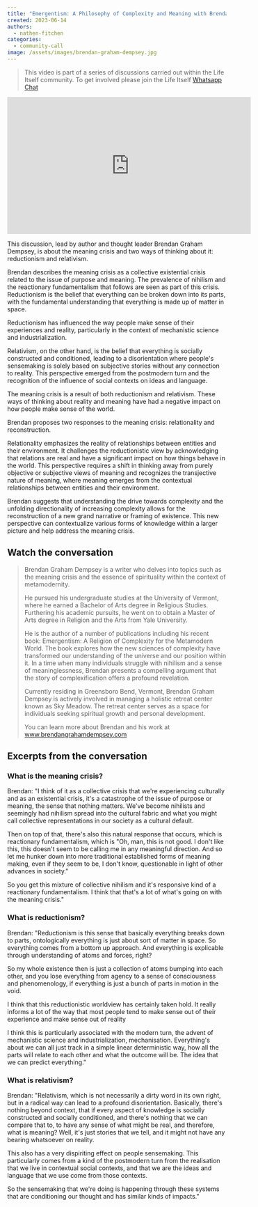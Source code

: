 ```yaml
---
title: "Emergentism: A Philosophy of Complexity and Meaning with Brendan Graham Dempsey"
created: 2023-06-14
authors: 
  - nathen-fitchen
categories: 
  - community-call
image: /assets/images/brendan-graham-dempsey.jpg
---
```


>This video is part of a series of discussions carried out within the Life Itself community. To get involved please join the Life Itself [Whatsapp Chat](https://chat.whatsapp.com/JNJCTZugNQn)

<iframe width="560" height="315" src="https://www.youtube.com/embed/PfRFOJWZ5j0" title="YouTube video player" frameborder="0" allow="accelerometer; autoplay; clipboard-write; encrypted-media; gyroscope; picture-in-picture; web-share" allowfullscreen></iframe>

This discussion, lead by author and thought leader Brendan Graham Dempsey, is about the meaning crisis and two ways of thinking about it: reductionism and relativism. 

Brendan describes the meaning crisis as a collective existential crisis related to the issue of purpose and meaning. The prevalence of nihilism and the reactionary fundamentalism that follows are seen as part of this crisis. Reductionism is the belief that everything can be broken down into its parts, with the fundamental understanding that everything is made up of matter in space. 

Reductionism has influenced the way people make sense of their experiences and reality, particularly in the context of mechanistic science and industrialization. 

Relativism, on the other hand, is the belief that everything is socially constructed and conditioned, leading to a disorientation where people's sensemaking is solely based on subjective stories without any connection to reality. This perspective emerged from the postmodern turn and the recognition of the influence of social contexts on ideas and language. 

The meaning crisis is a result of both reductionism and relativism. These ways of thinking about reality and meaning have had a negative impact on how people make sense of the world. 

Brendan proposes two responses to the meaning crisis: relationality and reconstruction. 

Relationality emphasizes the reality of relationships between entities and their environment. It challenges the reductionistic view by acknowledging that relations are real and have a significant impact on how things behave in the world. This perspective requires a shift in thinking away from purely objective or subjective views of meaning and recognizes the transjective nature of meaning, where meaning emerges from the contextual relationships between entities and their environment. 

Brendan suggests that understanding the drive towards complexity and the unfolding directionality of increasing complexity allows for the reconstruction of a new grand narrative or framing of existence. This new perspective can contextualize various forms of knowledge within a larger picture and help address the meaning crisis. 

## Watch the conversation



>Brendan Graham Dempsey is a writer who delves into topics such as the meaning crisis and the essence of spirituality within the context of metamodernity. 
>
>He pursued his undergraduate studies at the University of Vermont, where he earned a Bachelor of Arts degree in Religious Studies. Furthering his academic pursuits, he went on to obtain a Master of Arts degree in Religion and the Arts from Yale University. 
>
>He is the author of a number of publications including his recent book: Emergentism: A Religion of Complexity for the Metamodern World. The book explores how the new sciences of complexity have transformed our understanding of the universe and our position within it. In a time when many individuals struggle with nihilism and a sense of meaninglessness, Brendan presents a compelling argument that the story of complexification offers a profound revelation. 
>
>Currently residing in Greensboro Bend, Vermont, Brendan Graham Dempsey is actively involved in managing a holistic retreat center known as Sky Meadow. The retreat center serves as a space for individuals seeking spiritual growth and personal development. 
>
>You can learn more about Brendan and his work at www.brendangrahamdempsey.com

## Excerpts from the conversation

### What is the meaning crisis?

Brendan: "I think of it as a collective crisis that we're experiencing culturally and as an existential crisis, it's a catastrophe of the issue of purpose or meaning, the sense that nothing matters. We've become nihilists and seemingly had nihilism spread into the cultural fabric and what you might call collective representations in our society as a cultural default. 

Then on top of that, there's also this natural response that occurs, which is reactionary fundamentalism, which is "Oh, man, this is not good. I don't like this, this doesn't seem to be calling me in any meaningful direction. And so let me hunker down into more traditional established forms of meaning making, even if they seem to be, I don't know, questionable in light of other advances in society." 

So you get this mixture of collective nihilism and it's responsive kind of a reactionary fundamentalism. I think that that's a lot of what's going on with the meaning crisis."

### What is reductionism?

Brendan: "Reductionism is this sense that basically everything breaks down to parts, ontologically everything is just about sort of matter in space. So everything comes from a bottom up approach. And everything is explicable through understanding of atoms and forces, right? 

So my whole existence then is just a collection of atoms bumping into each other, and you lose everything from agency to a sense of consciousness and phenomenology, if everything is just a bunch of parts in motion in the void.  

I think that this reductionistic worldview has certainly taken hold. It really informs a lot of the way that most people tend to make sense out of their experience and make sense out of reality

I think this is particularly associated with the modern turn, the advent of mechanistic science and industrialization, mechanisation. Everything's about we can all just track in a simple linear deterministic way, how all the parts will relate to each other and what the outcome will be. The idea that we can predict everything."

### What is relativism?

Brendan: "Relativism, which is not necessarily a dirty word in its own right, but in a radical way can lead to a profound disorientation. Basically, there's nothing beyond context, that if every aspect of knowledge is socially constructed and socially conditioned, and there's nothing that we can compare that to, to have any sense of what might be real, and therefore, what is meaning? Well, it's just stories that we tell, and it might not have any bearing whatsoever on reality. 

This also has a very dispiriting effect on people sensemaking. This particularly comes from a kind of the postmodern turn from the realisation that we live in contextual social contexts, and that we are the ideas and language that we use come from those contexts. 

So the sensemaking that we're doing is happening through these systems that are conditioning our thought and has similar kinds of impacts."